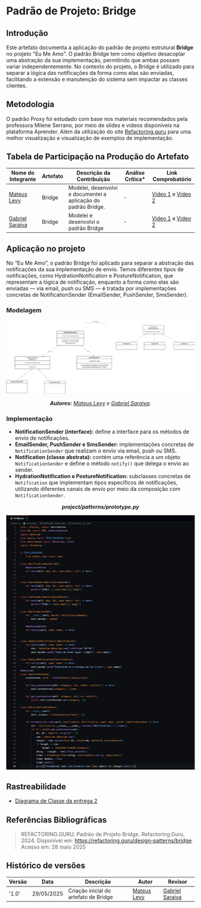 # __Padrão de Projeto: Bridge__

## __Introdução__

Este artefato documenta a aplicação do padrão de projeto estrutural **Bridge** no projeto "Eu Me Amo". O padrão Bridge tem como objetivo desacoplar uma abstração da sua implementação, permitindo que ambas possam variar independentemente. No contexto do projeto, o Bridge é utilizado para separar a lógica das notificações da forma como elas são enviadas, facilitando a extensão e manutenção do sistema sem impactar as classes clientes.


## __Metodologia__

O padrão Proxy foi estudado com base nos materiais recomendados pela professora Milene Serrano, por meio de slides e vídeos disponíveis na plataforma Aprender. Além da utilização do site [Refactoring.guru](https://refactoring.guru/pt-br/design-patterns/bridge) para uma melhor visualização e visualização de exemplos de implementação.


## __Tabela de Participação na Produção do Artefato__


<center>

| <center>Nome do<br>Integrante | <center>Artefato | <center>Descrição da<br>Contribuição | <center>Análise Crítica* | <center>Link Comprobatório |
|------------|----------|------------|------------|---------|
|  [Mateus Levy](https://github.com/mateus9levy)| Bridge | Modelei, desenvolvi e documentei a aplicação do padrão Bridge. | - | [Video 1](https://unbbr-my.sharepoint.com/:v:/g/personal/202045769_aluno_unb_br/Edj9QH6HUIlCiZWWSQ2oRDEB1TaP1N7725oDhOg0SYzpxg?e=F6drSh&nav=eyJyZWZlcnJhbEluZm8iOnsicmVmZXJyYWxBcHAiOiJTdHJlYW1XZWJBcHAiLCJyZWZlcnJhbFZpZXciOiJTaGFyZURpYWxvZy1MaW5rIiwicmVmZXJyYWxBcHBQbGF0Zm9ybSI6IldlYiIsInJlZmVycmFsTW9kZSI6InZpZXcifX0%3D) e [Video 2](https://unbbr-my.sharepoint.com/:v:/g/personal/202045769_aluno_unb_br/EZAurW5nCXpHkFjEZaFLiakBicv4rRZbOsB_V4_MTOqfHw?e=TEMLRZ&nav=eyJyZWZlcnJhbEluZm8iOnsicmVmZXJyYWxBcHAiOiJTdHJlYW1XZWJBcHAiLCJyZWZlcnJhbFZpZXciOiJTaGFyZURpYWxvZy1MaW5rIiwicmVmZXJyYWxBcHBQbGF0Zm9ybSI6IldlYiIsInJlZmVycmFsTW9kZSI6InZpZXcifX0%3D)|
|   [Gabriel Saraiva](https://github.com/gabrielsarcan) | Bridge | Modelei e desenvolvi o padrão Bridge | - | [Video 1](https://unbbr-my.sharepoint.com/:v:/g/personal/202045769_aluno_unb_br/Edj9QH6HUIlCiZWWSQ2oRDEB1TaP1N7725oDhOg0SYzpxg?e=F6drSh&nav=eyJyZWZlcnJhbEluZm8iOnsicmVmZXJyYWxBcHAiOiJTdHJlYW1XZWJBcHAiLCJyZWZlcnJhbFZpZXciOiJTaGFyZURpYWxvZy1MaW5rIiwicmVmZXJyYWxBcHBQbGF0Zm9ybSI6IldlYiIsInJlZmVycmFsTW9kZSI6InZpZXcifX0%3D) e [Video 2](https://unbbr-my.sharepoint.com/:v:/g/personal/202045769_aluno_unb_br/EZAurW5nCXpHkFjEZaFLiakBicv4rRZbOsB_V4_MTOqfHw?e=TEMLRZ&nav=eyJyZWZlcnJhbEluZm8iOnsicmVmZXJyYWxBcHAiOiJTdHJlYW1XZWJBcHAiLCJyZWZlcnJhbFZpZXciOiJTaGFyZURpYWxvZy1MaW5rIiwicmVmZXJyYWxBcHBQbGF0Zm9ybSI6IldlYiIsInJlZmVycmFsTW9kZSI6InZpZXcifX0%3D) |

</center>

## __Aplicação no projeto__

No “Eu Me Amo”, o padrão Bridge foi aplicado para separar a abstração das notificações da sua implementação de envio. Temos diferentes tipos de notificações, como HydrationNotification e PostureNotification, que representam a lógica de notificação, enquanto a forma como elas são enviadas — via email, push ou SMS — é tratada por implementações concretas de NotificationSender (EmailSender, PushSender, SmsSender).


### __Modelagem__

<center>

![Diagrama de classe - Módulo Usuário](../assets/celula03/bridge/classe_bridge.png)

_**Autores:** [Mateus Levy](https://github.com/mateus9levy) e  [Gabriel Saraiva](https://github.com/gabrielsarcan)._
</center>

### **Implementação**

* **NotificationSender (interface):** define a interface para os métodos de envio de notificações.
* **EmailSender, PushSender e SmsSender:** implementações concretas de `NotificationSender` que realizam o envio via email, push ou SMS.
* **Notification (classe abstrata):** contém uma referência a um objeto `NotificationSender` e define o método `notify()` que delega o envio ao sender.
* **HydrationNotification e PostureNotification:** subclasses concretas de `Notification` que implementam tipos específicos de notificações, utilizando diferentes canais de envio por meio da composição com `NotificationSender`.

<center>

_**project/patterns/prototype.py**_

![src/Bridge/bridge.py](../assets/celula03/bridge/bridge.png)
</center>

## __Rastreabilidade__

- [Diagrama de Classe da entrega 2](https://unbarqdsw2025-1-turma01.github.io/2025.1-T01-_G3_EuMeAmo_Entrega_02/#/Modelagem/2.1.1.DiagramaDeClasses)

## __Referências Bibliográficas__

> REFACTORING.GURU. Padrão de Projeto Bridge. Refactoring.Guru, 2024. Disponível em: https://refactoring.guru/design-patterns/bridge. Acesso em: 28 maio 2025

## __Histórico de versões__

| Versão | Data | Descrição | Autor | Revisor |
|--------|------|-----------|-------|---------|
| '1.0'  | 29/05/2025 | Criação inicial do artefato de Bridge|  [Mateus Levy](https://github.com/mateus9levy)| [Gabriel Saraiva](https://github.com/gabrielsarcan)| 